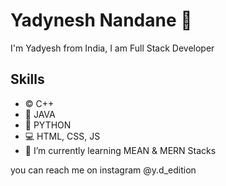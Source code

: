 # Yadynesh Nandane 👋

I'm Yadyesh from India,  I am Full Stack Developer

## Skills
* ©️ C++
* 🍵 JAVA
* 🐍 PYTHON
* 💻 HTML, CSS, JS
* 🌱 I’m currently learning MEAN & MERN Stacks

you can reach me on instagram
@y.d_edition

<!--
**Yadynesh-Nandane/Yadynesh-Nandane** is a ✨ _special_ ✨ repository because its `README.md` (this file) appears on your GitHub profile.

Here are some ideas to get you started:

- 🔭 I’m currently working on ...
- 🌱 I’m currently learning ...
- 👯 I’m looking to collaborate on ...
- 🤔 I’m looking for help with ...
- 💬 Ask me about ...
- 📫 How to reach me: ...
- 😄 Pronouns: ...
- ⚡ Fun fact: ...
-->
